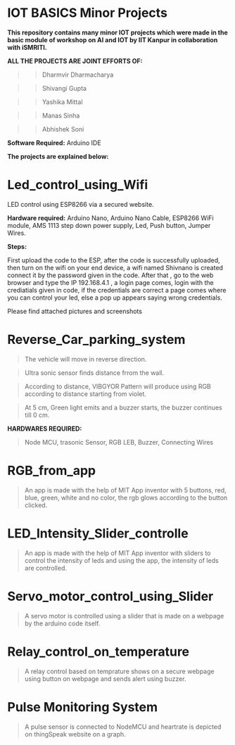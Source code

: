 # IOT BASICS Minor Projects
**This repository contains many minor IOT projects which were made in the basic module of workshop on AI and IOT by IIT Kanpur in collaboration with iSMRITI.** 

**ALL THE PROJECTS ARE JOINT EFFORTS OF:**
>>Dharmvir Dharmacharya

>>Shivangi Gupta

>>Yashika Mittal

>>Manas Sinha

>>Abhishek Soni

**Software Required:**
Arduino IDE

**The projects are explained below:**


# Led_control_using_Wifi
LED control using ESP8266 via a secured website.

**Hardware required:**
Arduino Nano, 
Arduino Nano Cable,
ESP8266 WiFi module,
AMS 1113 step down power supply,
Led,
Push button,
Jumper Wires.

**Steps:**

First upload the code to the ESP, after the code is successfully uploaded, then turn on the wifi on your end device, a wifi named Shivnano is created connect it by the password given in the code. After that , go to the web browser and type the IP 192.168.4.1 , a login page comes, login with the crediatials given in code, if the credentials are correct a page comes where you can control your led, else a pop up appears saying wrong credentials.

Please find attached pictures and screenshots


# Reverse_Car_parking_system


>The vehicle will move in reverse direction.

>Ultra sonic sensor finds distance frrom the wall.

>According to distance, VIBGYOR Pattern will produce using RGB according to distance starting from violet.

>At 5 cm, Green light emits and a buzzer starts, the buzzer continues till 0 cm.

**HARDWARES REQUIRED:**

>Node MCU, trasonic Sensor, RGB LEB, Buzzer, Connecting Wires

# RGB_from_app

> An app is made with the help of MIT App inventor with 5 buttons, red, blue, green, white and no color, the rgb glows according to the button clicked.

# LED_Intensity_Slider_controlle
> An app is made with the help of MIT App inventor with sliders to control the intensity of leds and using the app, the intensity of leds are controlled.

# Servo_motor_control_using_Slider

> A servo motor is controlled using a slider that is made on a webpage by the arduino code itself.

# Relay_control_on_temperature

> A relay control based on temprature shows on a secure webpage using button on webpage and sends alert using buzzer.

# Pulse Monitoring System

> A pulse sensor is connected to NodeMCU and heartrate is depicted on thingSpeak website on a graph.
